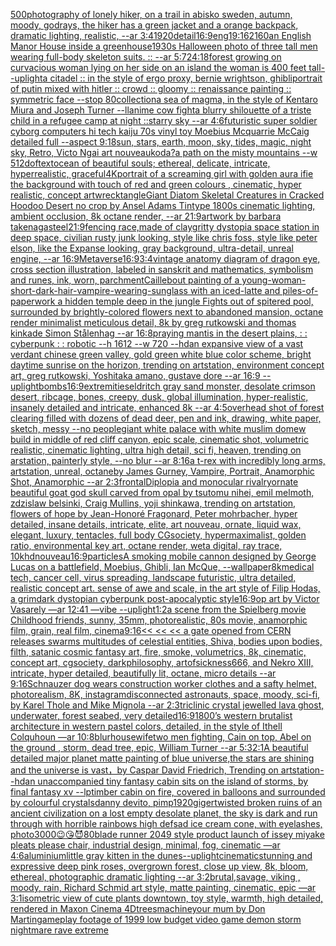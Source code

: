 [500](https://www.ebank.nz/aiartgenerator?category=500)[photography of lonely hiker, on a trail in abisko sweden, autumn, moody, godrays, the hiker has a green jacket and a orange backpack, dramatic lighting, realistic, --ar 3:4](https://www.ebank.nz/aiartgenerator?category=photography%20of%20lonely%20hiker%2C%20on%20a%20trail%20in%20abisko%20sweden%2C%20autumn%2C%20moody%2C%20godrays%2C%20the%20hiker%20has%20a%20green%20jacket%20and%20a%20orange%20backpack%2C%20dramatic%20lighting%2C%20realistic%2C%20--ar%203%3A4)[1920](https://www.ebank.nz/aiartgenerator?category=1920)[detail](https://www.ebank.nz/aiartgenerator?category=detail)[16:9](https://www.ebank.nz/aiartgenerator?category=16%3A9)[eng](https://www.ebank.nz/aiartgenerator?category=eng)[1](https://www.ebank.nz/aiartgenerator?category=1)[9:16](https://www.ebank.nz/aiartgenerator?category=9%3A16)[2160](https://www.ebank.nz/aiartgenerator?category=2160)[an English Manor House inside a greenhouse](https://www.ebank.nz/aiartgenerator?category=an%20English%20Manor%20House%20inside%20a%20greenhouse)[1930s Halloween photo of three tall men wearing full-body skeleton suits. :: --ar 5:7](https://www.ebank.nz/aiartgenerator?category=1930s%20Halloween%20photo%20of%20three%20tall%20men%20wearing%20full-body%20skeleton%20suits.%20%3A%3A%20--ar%205%3A7)[24:18](https://www.ebank.nz/aiartgenerator?category=24%3A18)[forest growing on curvacious woman lying on her side on an island the woman is 400 feet tall](https://www.ebank.nz/aiartgenerator?category=forest%20growing%20on%20curvacious%20woman%20lying%20on%20her%20side%20on%20an%20island%20the%20woman%20is%20400%20feet%20tall)[--uplight](https://www.ebank.nz/aiartgenerator?category=--uplight)[a citadel :: in the style of ergo proxy, bernie wrightson, ghibli](https://www.ebank.nz/aiartgenerator?category=a%20citadel%20%3A%3A%20in%20the%20style%20of%20ergo%20proxy%2C%20bernie%20wrightson%2C%20ghibli)[portrait of putin mixed with hitler :: crowd :: gloomy :: renaissance painting :: symmetric face --stop 80](https://www.ebank.nz/aiartgenerator?category=portrait%20of%20putin%20mixed%20with%20hitler%20%3A%3A%20crowd%20%3A%3A%20gloomy%20%3A%3A%20renaissance%20painting%20%3A%3A%20symmetric%20face%20--stop%2080)[collection](https://www.ebank.nz/aiartgenerator?category=collection)[a sea of magma, in the style of Kentaro Miura and Joseph Turner --ll](https://www.ebank.nz/aiartgenerator?category=a%20sea%20of%20magma%2C%20in%20the%20style%20of%20Kentaro%20Miura%20and%20Joseph%20Turner%20--ll)[anime cow fight](https://www.ebank.nz/aiartgenerator?category=anime%20cow%20fight)[a blurry shilouette of a triste child in a refugee camp at night ::starry sky --ar 4:6](https://www.ebank.nz/aiartgenerator?category=a%20blurry%20shilouette%20of%20a%20triste%20child%20in%20a%20refugee%20camp%20at%20night%20%3A%3Astarry%20sky%20--ar%204%3A6)[futuristic super soldier cyborg computers hi tech kaiju 70s vinyl toy Moebius Mcquarrie McCaig detailed full --aspect 9:18](https://www.ebank.nz/aiartgenerator?category=futuristic%20super%20soldier%20cyborg%20computers%20hi%20tech%20kaiju%2070s%20vinyl%20toy%20Moebius%20Mcquarrie%20McCaig%20detailed%20full%20--aspect%209%3A18)[sun, stars, earth, moon, sky, tides, magic, night sky, Retro, Victo Ngai art nouveau](https://www.ebank.nz/aiartgenerator?category=sun%2C%20stars%2C%20earth%2C%20moon%2C%20sky%2C%20tides%2C%20magic%2C%20night%20sky%2C%20Retro%2C%20Victo%20Ngai%20art%20nouveau)[koda?](https://www.ebank.nz/aiartgenerator?category=koda%3F)[a  path on the misty mountains --w 512](https://www.ebank.nz/aiartgenerator?category=a%20%20path%20on%20the%20misty%20mountains%20--w%20512)[dof](https://www.ebank.nz/aiartgenerator?category=dof)[text](https://www.ebank.nz/aiartgenerator?category=text)[ocean of beautiful souls; ethereal, delicate, intricate, hyperrealistic, graceful](https://www.ebank.nz/aiartgenerator?category=ocean%20of%20beautiful%20souls%3B%20ethereal%2C%20delicate%2C%20intricate%2C%20hyperrealistic%2C%20graceful)[4K](https://www.ebank.nz/aiartgenerator?category=4K)[portrait of a screaming girl with golden aura ifie the background with touch of red and green colours , cinematic, hyper realistic, concept art](https://www.ebank.nz/aiartgenerator?category=portrait%20of%20a%20screaming%20girl%20with%20golden%20aura%20ifie%20the%20background%20with%20touch%20of%20red%20and%20green%20colours%20%2C%20cinematic%2C%20hyper%20realistic%2C%20concept%20art)[wrecktangle](https://www.ebank.nz/aiartgenerator?category=wrecktangle)[Giant Diatom Skeletal Creatures in Cracked Hoodoo Desert no crop by Ansel Adams Tintype 1800s cinematic lighting, ambient occlusion, 8k octane render, --ar 21:9](https://www.ebank.nz/aiartgenerator?category=Giant%20Diatom%20Skeletal%20Creatures%20in%20Cracked%20Hoodoo%20Desert%20no%20crop%20by%20Ansel%20Adams%20Tintype%201800s%20cinematic%20lighting%2C%20ambient%20occlusion%2C%208k%20octane%20render%2C%20--ar%2021%3A9)[artwork by barbara takenaga](https://www.ebank.nz/aiartgenerator?category=artwork%20by%20barbara%20takenaga)[steel](https://www.ebank.nz/aiartgenerator?category=steel)[21:9](https://www.ebank.nz/aiartgenerator?category=21%3A9)[fencing race,made of clay](https://www.ebank.nz/aiartgenerator?category=fencing%20race%2Cmade%20of%20clay)[gritty dystopia space station in deep space, civilian rusty junk looking, style like chris foss, style like peter elson, like the Expanse looking, gray background, ultra-detail, unreal engine, --ar 16:9](https://www.ebank.nz/aiartgenerator?category=gritty%20dystopia%20space%20station%20in%20deep%20space%2C%20civilian%20rusty%20junk%20looking%2C%20style%20like%20chris%20foss%2C%20style%20like%20peter%20elson%2C%20like%20the%20Expanse%20looking%2C%20gray%20background%2C%20ultra-detail%2C%20unreal%20engine%2C%20--ar%2016%3A9)[Metaverse](https://www.ebank.nz/aiartgenerator?category=Metaverse)[16:9](https://www.ebank.nz/aiartgenerator?category=16%3A9)[3:4](https://www.ebank.nz/aiartgenerator?category=3%3A4)[vintage anatomy diagram of dragon eye, cross section illustration, labeled in sanskrit and mathematics, symbolism and runes, ink, worn, parchment](https://www.ebank.nz/aiartgenerator?category=vintage%20anatomy%20diagram%20of%20dragon%20eye%2C%20cross%20section%20illustration%2C%20labeled%20in%20sanskrit%20and%20mathematics%2C%20symbolism%20and%20runes%2C%20ink%2C%20worn%2C%20parchment)[Caillebout painting of a young-woman-short-dark-hair-vampire-wearing-sunglass with an iced-latte and piles-of-paperwork a hidden temple deep in the jungle Fights out of spitered pool, surrounded by brightly-colored flowers next to abandoned mansion, octane render minimalist meticulous detail, 8k by greg rutkowski and thomas kinkade Simon Stålenhag  --ar 16:8](https://www.ebank.nz/aiartgenerator?category=Caillebout%20painting%20of%20a%20young-woman-short-dark-hair-vampire-wearing-sunglass%20with%20an%20iced-latte%20and%20piles-of-paperwork%20a%20hidden%20temple%20deep%20in%20the%20jungle%20Fights%20out%20of%20spitered%20pool%2C%20surrounded%20by%20brightly-colored%20flowers%20next%20to%20abandoned%20mansion%2C%20octane%20render%20minimalist%20meticulous%20detail%2C%208k%20by%20greg%20rutkowski%20and%20thomas%20kinkade%20Simon%20St%C3%A5lenhag%20%20--ar%2016%3A8)[praying mantis in the desert plains, : : cyberpunk : : robotic --h 1612 --w 720 --hd](https://www.ebank.nz/aiartgenerator?category=praying%20mantis%20in%20the%20desert%20plains%2C%20%3A%20%3A%20cyberpunk%20%3A%20%3A%20robotic%20--h%201612%20--w%20720%20--hd)[an expansive view of a vast verdant chinese green valley, gold green white blue  color scheme, bright daytime sunrise on the horizon, trending on artstation, environment concept art, greg rutkowski, Yoshitaka amano, gustave dore --ar 16:9 --uplight](https://www.ebank.nz/aiartgenerator?category=an%20expansive%20view%20of%20a%20vast%20verdant%20chinese%20green%20valley%2C%20gold%20green%20white%20blue%20%20color%20scheme%2C%20bright%20daytime%20sunrise%20on%20the%20horizon%2C%20trending%20on%20artstation%2C%20environment%20concept%20art%2C%20greg%20rutkowski%2C%20Yoshitaka%20amano%2C%20gustave%20dore%20--ar%2016%3A9%20--uplight)[bombs](https://www.ebank.nz/aiartgenerator?category=bombs)[16:9](https://www.ebank.nz/aiartgenerator?category=16%3A9)[extremities](https://www.ebank.nz/aiartgenerator?category=extremities)[eldritch gray sand monster, desolate crimson desert, ribcage, bones, creepy, dusk, global illumination, hyper-realistic, insanely detailed and intricate, enhanced 8k --ar 4:5](https://www.ebank.nz/aiartgenerator?category=eldritch%20gray%20sand%20monster%2C%20desolate%20crimson%20desert%2C%20ribcage%2C%20bones%2C%20creepy%2C%20dusk%2C%20global%20illumination%2C%20hyper-realistic%2C%20insanely%20detailed%20and%20intricate%2C%20enhanced%208k%20--ar%204%3A5)[overhead shot of forest clearing filled with dozens of dead deer, pen and ink, drawing, white paper, sketch, messy --no people](https://www.ebank.nz/aiartgenerator?category=overhead%20shot%20of%20forest%20clearing%20filled%20with%20dozens%20of%20dead%20deer%2C%20pen%20and%20ink%2C%20drawing%2C%20white%20paper%2C%20sketch%2C%20messy%20--no%20people)[giant white palace with white muslim domew build  in middle of red cliff canyon, epic scale, cinematic shot, volumetric realistic, cinematic lighting, ultra high detail, sci fi, heaven, trending on arstation, painterly style, --no blur --ar 8:16](https://www.ebank.nz/aiartgenerator?category=giant%20white%20palace%20with%20white%20muslim%20domew%20build%20%20in%20middle%20of%20red%20cliff%20canyon%2C%20epic%20scale%2C%20cinematic%20shot%2C%20volumetric%20realistic%2C%20cinematic%20lighting%2C%20ultra%20high%20detail%2C%20sci%20fi%2C%20heaven%2C%20trending%20on%20arstation%2C%20painterly%20style%2C%20--no%20blur%20--ar%208%3A16)[a t-rex with incredibly long arms, artstation, unreal, octane](https://www.ebank.nz/aiartgenerator?category=a%20t-rex%20with%20incredibly%20long%20arms%2C%20artstation%2C%20unreal%2C%20octane)[by James Gurney, Vampire, Portrait, Anamorphic Shot, Anamorphic --ar 2:3](https://www.ebank.nz/aiartgenerator?category=by%20James%20Gurney%2C%20Vampire%2C%20Portrait%2C%20Anamorphic%20Shot%2C%20Anamorphic%20--ar%202%3A3)[frontal](https://www.ebank.nz/aiartgenerator?category=frontal)[Diplopia and monocular rivalry](https://www.ebank.nz/aiartgenerator?category=Diplopia%20and%20monocular%20rivalry)[ornate beautiful goat god skull carved from opal by tsutomu nihei, emil melmoth, zdzislaw belsinki, Craig Mullins, yoji shinkawa, trending on artstation, flowers of hope by Jean-Honoré Fragonard, Peter mohrbacher, hyper detailed, insane details, intricate, elite, art nouveau, ornate, liquid wax, elegant, luxury, tentacles, full body CGsociety, hypermaximalist, golden ratio, environmental key art, octane render, weta digital, ray trace, 10k](https://www.ebank.nz/aiartgenerator?category=ornate%20beautiful%20goat%20god%20skull%20carved%20from%20opal%20by%20tsutomu%20nihei%2C%20emil%20melmoth%2C%20zdzislaw%20belsinki%2C%20Craig%20Mullins%2C%20yoji%20shinkawa%2C%20trending%20on%20artstation%2C%20flowers%20of%20hope%20by%20Jean-Honor%C3%A9%20Fragonard%2C%20Peter%20mohrbacher%2C%20hyper%20detailed%2C%20insane%20details%2C%20intricate%2C%20elite%2C%20art%20nouveau%2C%20ornate%2C%20liquid%20wax%2C%20elegant%2C%20luxury%2C%20tentacles%2C%20full%20body%20CGsociety%2C%20hypermaximalist%2C%20golden%20ratio%2C%20environmental%20key%20art%2C%20octane%20render%2C%20weta%20digital%2C%20ray%20trace%2C%2010k)[hd](https://www.ebank.nz/aiartgenerator?category=hd)[nouveau](https://www.ebank.nz/aiartgenerator?category=nouveau)[16:9](https://www.ebank.nz/aiartgenerator?category=16%3A9)[particles](https://www.ebank.nz/aiartgenerator?category=particles)[A smoking mobile cannon designed by George Lucas on a battlefield, Moebius, Ghibli, Ian McQue, --wallpaper](https://www.ebank.nz/aiartgenerator?category=A%20smoking%20mobile%20cannon%20designed%20by%20George%20Lucas%20on%20a%20battlefield%2C%20Moebius%2C%20Ghibli%2C%20Ian%20McQue%2C%20--wallpaper)[8k](https://www.ebank.nz/aiartgenerator?category=8k)[medical tech, cancer cell, virus spreading, landscape futuristic, ultra detailed, realistic concept art. sense of awe and scale, in the art style of Filip Hodas, a grimdark dystopian cyberpunk post-apocalyptic style](https://www.ebank.nz/aiartgenerator?category=medical%20tech%2C%20cancer%20cell%2C%20virus%20spreading%2C%20landscape%20futuristic%2C%20ultra%20detailed%2C%20realistic%20concept%20art.%20sense%20of%20awe%20and%20scale%2C%20in%20the%20art%20style%20of%20Filip%20Hodas%2C%20a%20grimdark%20dystopian%20cyberpunk%20post-apocalyptic%20style)[16:9](https://www.ebank.nz/aiartgenerator?category=16%3A9)[op art by Victor Vasarely —ar 12:41 —vibe --uplight](https://www.ebank.nz/aiartgenerator?category=op%20art%20by%20Victor%20Vasarely%20%E2%80%94ar%2012%3A41%20%E2%80%94vibe%20--uplight)[1:2](https://www.ebank.nz/aiartgenerator?category=1%3A2)[a scene from the Spielberg movie Childhood friends, sunny, 35mm, photorealistic, 80s movie, anamorphic film, grain, real film, cinema](https://www.ebank.nz/aiartgenerator?category=a%20scene%20from%20the%20Spielberg%20movie%20Childhood%20friends%2C%20sunny%2C%2035mm%2C%20photorealistic%2C%2080s%20movie%2C%20anamorphic%20film%2C%20grain%2C%20real%20film%2C%20cinema)[9:16](https://www.ebank.nz/aiartgenerator?category=9%3A16)[<< << << a gate opened from CERN releases swarms multitudes of celestial entities, Shiva, bodies upon bodies, filth, satanic cosmic fantasy art, fire, smoke, volumetrics, 8k, cinematic, concept art, cgsociety, darkphilosophy, artofsickness666, and Nekro XIII, intricate, hyper detailed, beautifully lit, octane, micro details --ar 9:16](https://www.ebank.nz/aiartgenerator?category=%3C%3C%20%3C%3C%20%3C%3C%20a%20gate%20opened%20from%20CERN%20releases%20swarms%20multitudes%20of%20celestial%20entities%2C%20Shiva%2C%20bodies%20upon%20bodies%2C%20filth%2C%20satanic%20cosmic%20fantasy%20art%2C%20fire%2C%20smoke%2C%20volumetrics%2C%208k%2C%20cinematic%2C%20concept%20art%2C%20cgsociety%2C%20darkphilosophy%2C%20artofsickness666%2C%20and%20Nekro%20XIII%2C%20intricate%2C%20hyper%20detailed%2C%20beautifully%20lit%2C%20octane%2C%20micro%20details%20--ar%209%3A16)[Schnauzer dog wears construction worker clothes and a safty helmet, photorealism, 8K, instagram](https://www.ebank.nz/aiartgenerator?category=Schnauzer%20dog%20wears%20construction%20worker%20clothes%20and%20a%20safty%20helmet%2C%20photorealism%2C%208K%2C%20instagram)[disconnected astronauts, space, moody, sci-fi, by Karel Thole and Mike Mignola --ar 2:3](https://www.ebank.nz/aiartgenerator?category=disconnected%20astronauts%2C%20space%2C%20moody%2C%20sci-fi%2C%20by%20Karel%20Thole%20and%20Mike%20Mignola%20--ar%202%3A3)[triclinic crystal jewelled lava ghost, underwater, forest seabed, very detailed](https://www.ebank.nz/aiartgenerator?category=triclinic%20crystal%20jewelled%20lava%20ghost%2C%20underwater%2C%20forest%20seabed%2C%20very%20detailed)[16:9](https://www.ebank.nz/aiartgenerator?category=16%3A9)[1800’s western brutalist architecture in western pastel colors, detailed, in the style of Ithell Colquhoun —ar 10:8](https://www.ebank.nz/aiartgenerator?category=1800%E2%80%99s%20western%20brutalist%20architecture%20in%20western%20pastel%20colors%2C%20detailed%2C%20in%20the%20style%20of%20Ithell%20Colquhoun%20%E2%80%94ar%2010%3A8)[blur](https://www.ebank.nz/aiartgenerator?category=blur)[housewife](https://www.ebank.nz/aiartgenerator?category=housewife)[two men fighting, Cain on top, Abel on the ground , storm, dead tree, epic, William Turner --ar 5:3](https://www.ebank.nz/aiartgenerator?category=two%20men%20fighting%2C%20Cain%20on%20top%2C%20Abel%20on%20the%20ground%20%2C%20storm%2C%20dead%20tree%2C%20epic%2C%20William%20Turner%20--ar%205%3A3)[2:1](https://www.ebank.nz/aiartgenerator?category=2%3A1)[A beautiful detailed major planet matte painting of blue universe,the stars are shining and the universe is vast，by Caspar David Friedrich, Trending on artstation](https://www.ebank.nz/aiartgenerator?category=A%20beautiful%20detailed%20major%20planet%20matte%20painting%20of%20blue%20universe%2Cthe%20stars%20are%20shining%20and%20the%20universe%20is%20vast%EF%BC%8Cby%20Caspar%20David%20Friedrich%2C%20Trending%20on%20artstation)[--hd](https://www.ebank.nz/aiartgenerator?category=--hd)[an unaccompanied tiny fantasy cabin sits on the island of storms, by final fantasy xv --lp](https://www.ebank.nz/aiartgenerator?category=an%20unaccompanied%20tiny%20fantasy%20cabin%20sits%20on%20the%20island%20of%20storms%2C%20by%20final%20fantasy%20xv%20--lp)[timber cabin on fire, covered in balloons and surrounded by colourful crystals](https://www.ebank.nz/aiartgenerator?category=timber%20cabin%20on%20fire%2C%20covered%20in%20balloons%20and%20surrounded%20by%20colourful%20crystals)[danny devito, pimp](https://www.ebank.nz/aiartgenerator?category=danny%20devito%2C%20pimp)[1920](https://www.ebank.nz/aiartgenerator?category=1920)[giger](https://www.ebank.nz/aiartgenerator?category=giger)[twisted broken ruins of an ancient civilization on a lost empty desolate planet, the sky is dark and run through with horrible rainbows high def](https://www.ebank.nz/aiartgenerator?category=twisted%20broken%20ruins%20of%20an%20ancient%20civilization%20on%20a%20lost%20empty%20desolate%20planet%2C%20the%20sky%20is%20dark%20and%20run%20through%20with%20horrible%20rainbows%20high%20def)[sad ice cream cone, with eyelashes, photo](https://www.ebank.nz/aiartgenerator?category=sad%20ice%20cream%20cone%2C%20with%20eyelashes%2C%20photo)[3000](https://www.ebank.nz/aiartgenerator?category=3000)[😉😘😈](https://www.ebank.nz/aiartgenerator?category=%F0%9F%98%89%F0%9F%98%98%F0%9F%98%88)[80](https://www.ebank.nz/aiartgenerator?category=80)[blade runner 2049 style product launch of issey miyake pleats please chair, industrial design, minimal, fog, cinematic —ar 4:6](https://www.ebank.nz/aiartgenerator?category=blade%20runner%202049%20style%20product%20launch%20of%20issey%20miyake%20pleats%20please%20chair%2C%20industrial%20design%2C%20minimal%2C%20fog%2C%20cinematic%20%E2%80%94ar%204%3A6)[aluminium](https://www.ebank.nz/aiartgenerator?category=aluminium)[little gray kitten in the dunes](https://www.ebank.nz/aiartgenerator?category=little%20gray%20kitten%20in%20the%20dunes)[--uplight](https://www.ebank.nz/aiartgenerator?category=--uplight)[cinematic](https://www.ebank.nz/aiartgenerator?category=cinematic)[stunning and expressive deep pink roses, overgrown forest, close up view, 8k, bloom, ethereal, photographic dramatic lighting --ar 3:2](https://www.ebank.nz/aiartgenerator?category=stunning%20and%20expressive%20deep%20pink%20roses%2C%20overgrown%20forest%2C%20close%20up%20view%2C%208k%2C%20bloom%2C%20ethereal%2C%20photographic%20dramatic%20lighting%20--ar%203%3A2)[brutal,savage, viking , moody, rain, Richard Schmid  art style, matte painting, cinematic, epic —ar 3:1](https://www.ebank.nz/aiartgenerator?category=brutal%2Csavage%2C%20viking%20%2C%20moody%2C%20rain%2C%20Richard%20Schmid%20%20art%20style%2C%20matte%20painting%2C%20cinematic%2C%20epic%20%E2%80%94ar%203%3A1)[isometric view of cute plants downtown, toy style, warmth, high detailed, rendered in Maxon Cinema 4D](https://www.ebank.nz/aiartgenerator?category=isometric%20view%20of%20cute%20plants%20downtown%2C%20toy%20style%2C%20warmth%2C%20high%20detailed%2C%20rendered%20in%20Maxon%20Cinema%204D)[trees](https://www.ebank.nz/aiartgenerator?category=trees)[machine](https://www.ebank.nz/aiartgenerator?category=machine)[your mum by Don Martin](https://www.ebank.nz/aiartgenerator?category=your%20mum%20by%20Don%20Martin)[gameplay footage of 1999 low budget video game demon storm nightmare rave extreme](https://www.ebank.nz/aiartgenerator?category=gameplay%20footage%20of%201999%20low%20budget%20video%20game%20demon%20storm%20nightmare%20rave%20extreme)